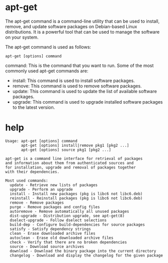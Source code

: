 # apt-get

The apt-get command is a command-line utility that can be used to install, remove, and update software packages on Debian-based Linux distributions. It is a powerful tool that can be used to manage the software on your system.

The apt-get command is used as follows:

`apt-get [options] command`

command: This is the command that you want to run. Some of the most commonly used apt-get commands are:
- install: This command is used to install software packages.
- remove: This command is used to remove software packages.
- update: This command is used to update the list of available software packages.
- upgrade: This command is used to upgrade installed software packages to the latest version.




# help

```
Usage: apt-get [options] command
       apt-get [options] install|remove pkg1 [pkg2 ...]
       apt-get [options] source pkg1 [pkg2 ...]

apt-get is a command line interface for retrieval of packages
and information about them from authenticated sources and
for installation, upgrade and removal of packages together
with their dependencies.

Most used commands:
  update - Retrieve new lists of packages
  upgrade - Perform an upgrade
  install - Install new packages (pkg is libc6 not libc6.deb)
  reinstall - Reinstall packages (pkg is libc6 not libc6.deb)
  remove - Remove packages
  purge - Remove packages and config files
  autoremove - Remove automatically all unused packages
  dist-upgrade - Distribution upgrade, see apt-get(8)
  dselect-upgrade - Follow dselect selections
  build-dep - Configure build-dependencies for source packages
  satisfy - Satisfy dependency strings
  clean - Erase downloaded archive files
  autoclean - Erase old downloaded archive files
  check - Verify that there are no broken dependencies
  source - Download source archives
  download - Download the binary package into the current directory
  changelog - Download and display the changelog for the given package
```
